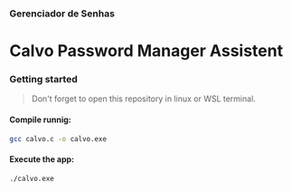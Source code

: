 ### Gerenciador de Senhas
# Calvo Password Manager Assistent



### Getting started
> Don't forget to open this repository in linux or WSL terminal.
#### Compile runnig:
```bash
gcc calvo.c -o calvo.exe
```

#### Execute the app:
```bash
./calvo.exe
```